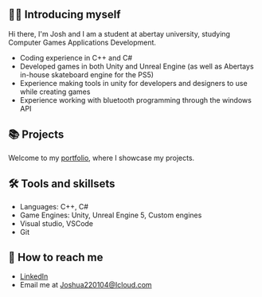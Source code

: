 ## 🙋‍♂️ Introducing myself

Hi there, I'm Josh and I am a student at abertay university, studying Computer Games Applications Development.
- Coding experience in C++ and C#
- Developed games in both Unity and Unreal Engine (as well as Abertays in-house skateboard engine for the PS5)
- Experience making tools in unity for developers and designers to use while creating games
- Experience working with bluetooth programming through the windows API

## 📚 Projects
Welcome to my [portfolio](https://github.com/dippy2214/Portfolio-Guide), where I showcase my projects.

## 🛠 Tools and skillsets
- Languages: C++, C#
- Game Engines: Unity, Unreal Engine 5, Custom engines
- Visual studio, VSCode
- Git

## 👋 How to reach me
- [LinkedIn](https://www.linkedin.com/in/joshua-lowe-479ab0314/)
- Email me at Joshua220104@Icloud.com
